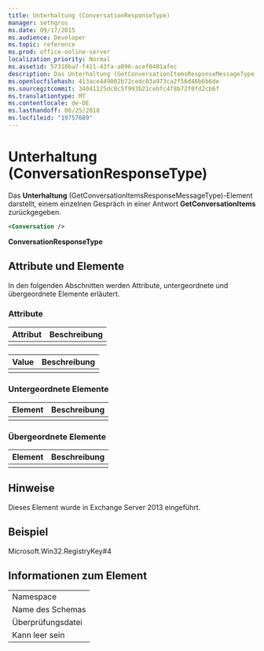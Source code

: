 ```yaml
---
title: Unterhaltung (ConversationResponseType)
manager: sethgros
ms.date: 09/17/2015
ms.audience: Developer
ms.topic: reference
ms.prod: office-online-server
localization_priority: Normal
ms.assetid: 57310ba7-f411-43fa-a096-acef0481afec
description: Das Unterhaltung (GetConversationItemsResponseMessageType)-Element darstellt, einem einzelnen Gespräch in einer Antwort GetConversationItems zurückgegeben.
ms.openlocfilehash: 413ace449002b72cedc03a973ca2f56d46b6b6de
ms.sourcegitcommit: 34041125dc8c5f993b21cebfc4f8b72f0fd2cb6f
ms.translationtype: MT
ms.contentlocale: de-DE
ms.lasthandoff: 06/25/2018
ms.locfileid: "19757689"
---
```

# <a name="conversation-conversationresponsetype"></a>Unterhaltung (ConversationResponseType)

Das **Unterhaltung** (GetConversationItemsResponseMessageType)-Element darstellt, einem einzelnen Gespräch in einer Antwort **GetConversationItems** zurückgegeben. 
  
```XML
<Conversation />
```

 **ConversationResponseType**
## <a name="attributes-and-elements"></a>Attribute und Elemente

In den folgenden Abschnitten werden Attribute, untergeordnete und übergeordnete Elemente erläutert.
  
### <a name="attributes"></a>Attribute

|**Attribut**|**Beschreibung**|
|:-----|:-----|
|||
   
#### 

|**Value**|**Beschreibung**|
|:-----|:-----|
|||
   
### <a name="child-elements"></a>Untergeordnete Elemente

|**Element**|**Beschreibung**|
|:-----|:-----|
|||
   
### <a name="parent-elements"></a>Übergeordnete Elemente

|**Element**|**Beschreibung**|
|:-----|:-----|
|||
   
## <a name="remarks"></a>Hinweise

Dieses Element wurde in Exchange Server 2013 eingeführt.
  
## <a name="example"></a>Beispiel

Microsoft.Win32.RegistryKey#4
  
## <a name="element-information"></a>Informationen zum Element

||
|:-----|
|Namespace  <br/> |
|Name des Schemas  <br/> |
|Überprüfungsdatei  <br/> |
|Kann leer sein  <br/> |
   

